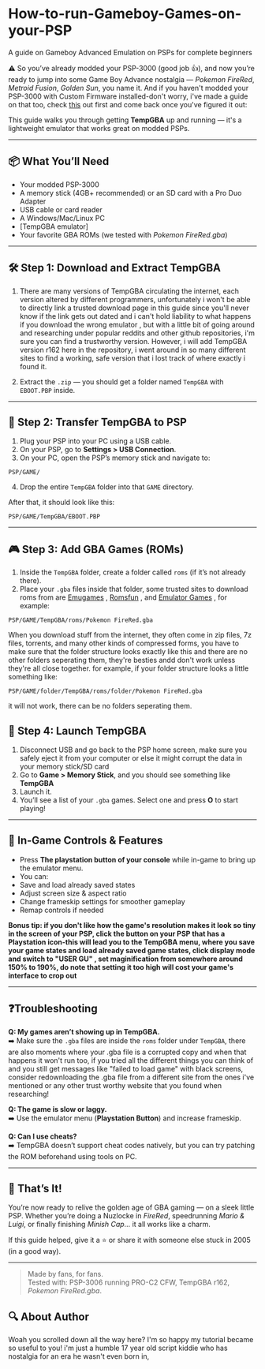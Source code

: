 # How-to-run-Gameboy-Games-on-your-PSP
A guide on Gameboy Advanced Emulation on PSPs for complete beginners


⚠️ So you’ve already modded your PSP-3000 (good job 👍), and now you’re ready to jump into some Game Boy Advance nostalgia — *Pokemon FireRed*, *Metroid Fusion*, *Golden Sun*, you name it.
And if you haven't modded your PSP-3000 with Custom Firmware installed-don't worry, i've made  a guide on that too, check [this](https://github.com/stfxn-303/Beginners-Guide-to-Modding-PSP3000)  out first and come back once you've figured it out: 


This guide walks you through getting **TempGBA** up and running — it's a lightweight emulator that works great on modded PSPs.


---

## 📦 What You’ll Need

- Your modded PSP-3000
- A memory stick (4GB+ recommended) or an SD card with a Pro Duo Adapter
- USB cable or card reader
- A Windows/Mac/Linux PC
- [TempGBA emulator]
- Your favorite GBA ROMs (we tested with *Pokemon FireRed.gba*)

---

## 🛠️ Step 1: Download and Extract TempGBA

1. There are many versions of TempGBA circulating the internet, each version altered by different programmers, unfortunately i won't be able to directly link a trusted download page in this guide since you'll never know if the link gets out dated and i can't hold liability to what happens if you download the wrong emulator , but with a little bit of going around and researching under popular reddits and other github repositories, i'm sure you can find a trustworthy version. However, i will add TempGBA version r162 here in the repository, i went around in so many different sites to find a working, safe version that i lost track of where exactly i found it.


2. Extract the `.zip` — you should get a folder named `TempGBA` with `EBOOT.PBP` inside.

---

## 📁 Step 2: Transfer TempGBA to PSP

1. Plug your PSP into your PC using a USB cable.
2. On your PSP, go to **Settings > USB Connection**.
3. On your PC, open the PSP’s memory stick and navigate to:

```
PSP/GAME/ 
```

4. Drop the entire `TempGBA` folder into that `GAME` directory.

After that, it should look like this:

``` PSP/GAME/TempGBA/EBOOT.PBP ```


---

## 🎮 Step 3: Add GBA Games (ROMs)

1. Inside the `TempGBA` folder, create a folder called `roms` (if it’s not already there).
2. Place your `.gba` files inside that folder, some trusted sites to download roms from are [Emugames](https://www.emugames.net/) , [Romsfun](https://romsfun.com/) , and [Emulator Games](https://www.emulatorgames.net/) , for example:

```
PSP/GAME/TempGBA/roms/Pokemon FireRed.gba
```
When you download stuff from the internet, they often come in zip files, 7z files, torrents, and many other kinds of compressed forms, you have to make sure that the folder structure looks exactly like this and there are no other folders seperating them, they're besties andd don't work unless they're all close together. for example, if your folder structure looks a little something like:

```
PSP/GAME/folder/TempGBA/roms/folder/Pokemon FireRed.gba
```
it will not work, there can be no folders seperating them. 

## 🚀 Step 4: Launch TempGBA

1. Disconnect USB and go back to the PSP home screen, make sure you safely eject it from your computer or else it might corrupt the data in your memory stick/SD card
2. Go to **Game > Memory Stick**, and you should see something like **TempGBA**
3. Launch it.
4. You’ll see a list of your `.gba` games. Select one and press **O** to start playing!


---

## 🎯 In-Game Controls & Features

- Press **The playstation button of your console** while in-game to bring up the emulator menu.
- You can:
- Save and load already saved states
- Adjust screen size & aspect ratio
- Change frameskip settings for smoother gameplay
- Remap controls if needed

**Bonus tip: if you don't like how the game's resolution makes it look so tiny in the screen of your PSP, click the button on your PSP that has a Playstation icon-this will lead you to the TempGBA menu, where you save your game states and load already saved game states, click display mode and switch to "USER GU" , set maginification from somewhere around 150% to 190%, do note that setting it too high will cost your game's interface to crop out**

---

## ❓Troubleshooting

**Q: My games aren’t showing up in TempGBA.**  
➡️ Make sure the `.gba` files are inside the `roms` folder under `TempGBA`, there are also moments where your .gba file is a corrupted copy and when that happens it won't run too, if you tried all the different things you can think of and you still get messages like "failed to load game" with black screens, consider redownloading the .gba file from a different site from the ones i've mentioned or any other trust worthy website that you found when researching!

**Q: The game is slow or laggy.**  
➡️ Use the emulator menu (**Playstation Button**) and increase frameskip.

**Q: Can I use cheats?**  
➡️ TempGBA doesn’t support cheat codes natively, but you can try patching the ROM beforehand using tools on PC.

---
## 🧃 That’s It!

You’re now ready to relive the golden age of GBA gaming — on a sleek little PSP. Whether you’re doing a Nuzlocke in *FireRed*, speedrunning *Mario & Luigi*, or finally finishing *Minish Cap*… it all works like a charm.

If this guide helped, give it a ⭐ or share it with someone else stuck in 2005 (in a good way).

---

> Made by fans, for fans.  
> Tested with: PSP-3006 running PRO-C2 CFW, TempGBA r162, *Pokemon FireRed.gba*.

## 🔍 About Author
Woah you scrolled down all the way here? I'm so happy my tutorial became so useful to you! i'm just a humble 17 year old script kiddie who has nostalgia for an era he wasn't even born in,

